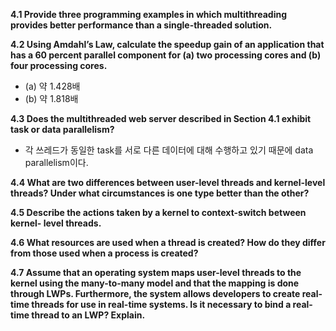**4.1 Provide three programming examples in which multithreading provides better performance than a single-threaded solution.**  

**4.2 Using Amdahl’s Law, calculate the speedup gain of an application that has a 60 percent parallel component for (a) two processing cores and (b) four processing cores.**  
* (a) 약 1.428배  
* (b) 약 1.818배  

**4.3 Does the multithreaded web server described in Section 4.1 exhibit task or data parallelism?**  
* 각 쓰레드가 동일한 task를 서로 다른 데이터에 대해 수행하고 있기 때문에 data parallelism이다.  

**4.4 What are two differences between user-level threads and kernel-level threads? Under what circumstances is one type better than the other?**  

**4.5 Describe the actions taken by a kernel to context-switch between kernel- level threads.**  

**4.6 What resources are used when a thread is created? How do they differ from those used when a process is created?**  

**4.7 Assume that an operating system maps user-level threads to the kernel using the many-to-many model and that the mapping is done through LWPs. Furthermore, the system allows developers to create real-time threads for use in real-time systems. Is it necessary to bind a real-time thread to an LWP? Explain.**  